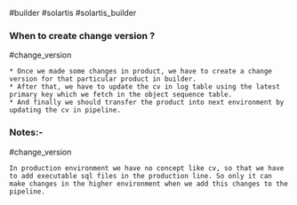 #builder #solartis #solartis_builder 

### When to create change version ?
#change_version

	* Once we made some changes in product, we have to create a change version for that particular product in builder.
	* After that, we have to update the cv in log table using the latest primary key which we fetch in the object sequence table.
	* And finally we should transfer the product into next environment by updating the cv in pipeline.
	

### Notes:- 
#change_version

	In production environment we have no concept like cv, so that we have to add executable sql files in the production line. So only it can make changes in the higher environment when we add this changes to the pipeline.